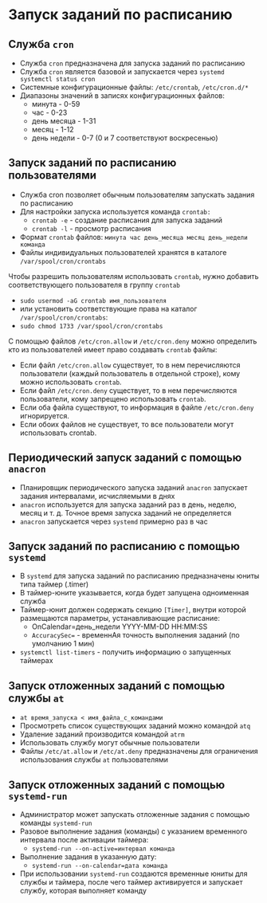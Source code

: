 # Запуск заданий по расписанию

## Служба `cron`
- Служба `cron` предназначена для запуска заданий по расписанию
- Служба `cron` является базовой и запускается через `systemd systemctl status cron`
- Системные конфигурационные файлы: `/etc/crontab`, `/etc/cron.d/*`
- Диапазоны значений в записях конфигурационных файлов:
    - минута - 0-59
    - час - 0-23
    - день месяца - 1-31
    - месяц - 1-12
    - день недели - 0-7 (0 и 7 соответствуют воскресенью)

## Запуск заданий по расписанию пользователями

- Служба cron позволяет обычным пользователям запускать задания по расписанию
- Для настройки запуска используется команда `crontab:`
    - `crontab -e` - создание расписания для запуска заданий
    - `crontab -l` - просмотр расписания
- Формат `crontab` файлов: `минута час день_месяца месяц день_недели команда`
- Файлы индивидуальных пользователей хранятся в каталоге `/var/spool/cron/crontabs`

Чтобы разрешить пользователям использовать `crontab`, нужно добавить соответствующего пользователя в группу `crontab`
- `sudo usermod -aG crontab имя_пользователя`
- или установить соответствующие права на каталог `/var/spool/cron/crontabs`:
- `sudo chmod 1733 /var/spool/cron/crontabs`

С помощью файлов `/etc/cron.allow` и `/etc/cron.deny` можно определить кто из пользователей имеет право создавать
`crontab` файлы:
- Если файл `/etc/cron.allow` существует, то в нем перечисляются пользователи (каждый пользователь в отдельной строке),
  кому можно использовать `crontab`.
- Если файл `/etc/cron.deny` существует, то в нем перечисляются пользователи, кому запрещено использовать `crontab`.
- Если оба файла существуют, то информация в файле `/etc/cron.deny` игнорируется.
- Если обоих файлов не существует, то все пользователи могут использовать crontab.

## Периодический запуск заданий с помощью `anacron`

- Планировщик периодического запуска заданий `anacron` запускает задания интервалами, исчисляемыми в днях
- `anacron` используется для запуска заданий раз в день, неделю, месяц и т. д.
  Точное время запуска заданий не определяется
- `anacron` запускается через `systemd` примерно раз в час

## Запуск заданий по расписанию с помощью `systemd`

- B `systemd` для запуска заданий по расписанию предназначены юниты типа таймер (.timer)
- В таймер-юните указывается, когда будет запущена одноименная служба
- Таймер-юнит должен содержать секцию `[Timer]`, внутри которой размещаются параметры, устанавливающие расписание:
    - OnCalendar=день_недели YYYY-MM-DD HH:MM:SS
    - `AccuracySec=` - временнАя точность выполнения заданий (по умолчанию 1 мин)
- `systemctl list-timers` - получить информацию о запущенных таймерах

## Запуск отложенных заданий с помощью службы `at`

- `at время_запуска < имя_файла_с_командами`
- Просмотреть список существующих заданий можно командой `atq`
- Удаление заданий производится командой `atrm`
- Использовать службу могут обычные пользователи
- Файлы `/etc/at.allow` и `/etc/at.deny` предназначены для ограничения использования службы `at` пользователями

## Запуск отложенных заданий с помощью `systemd-run`

- Администратор может запускать отложенные задания с помощью команды `systemd-run`
- Разовое выполнение задания (команды) с указанием временного интервала после активации таймера:
    - `systemd-run --on-active=интервал команда`
- Выполнение задания в указанную дату:
    - `systemd-run --on-calendar=дата команда`
- При использовании `systemd-run` создаются временные юниты для службы и таймера, после чего таймер активируется и
  запускает службу, которая выполняет команду

